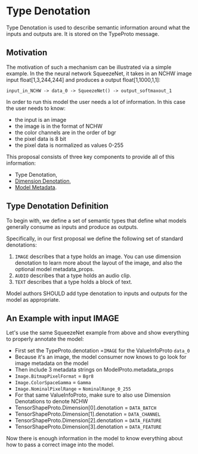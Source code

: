 # Type Denotation

Type Denotation is used to describe semantic information around what the inputs and outputs are.    It is stored on the TypeProto message.

## Motivation

The motivation of such a mechanism can be illustrated via a simple example. In the the neural network SqueezeNet, it takes in an NCHW image input float[1,3,244,244] and produces a output float[1,1000,1,1]:

```
input_in_NCHW -> data_0 -> SqueezeNet() -> output_softmaxout_1
```

In order to run this model the user needs a lot of information.    In this case the user needs to know:
* the input is an image
* the image is in the format of NCHW
* the color channels are in the order of bgr
* the pixel data is 8 bit
* the pixel data is normalized as values 0-255

This proposal consists of three key components to provide all of this information: 
* Type Denotation, 
* [Dimension Denotation](DimensionDenotation.md), 
* [Model Metadata](MetadataProps.md).

## Type Denotation Definition

To begin with, we define a set of semantic types that define what models generally consume as inputs and produce as outputs.

Specifically, in our first proposal we define the following set of standard denotations:

1. `IMAGE` describes that a type holds an image.  You can use dimension denotation to learn more about the layout of the image, and also the optional model metadata_props.
2. `AUDIO` describes that a type holds an audio clip.   
3. `TEXT` describes that a type holds a block of text.

Model authors SHOULD add type denotation to inputs and outputs for the model as appropriate.

## An Example with input IMAGE

Let's use the same SqueezeNet example from above and show everything to properly annotate the model:

* First set the TypeProto.denotation =`IMAGE` for the ValueInfoProto `data_0`
* Because it's an image, the model consumer now knows to go look for image metadata on the model
* Then include 3 metadata strings on ModelProto.metadata_props
 * `Image.BitmapPixelFormat` = `Bgr8`
 * `Image.ColorSpaceGamma` = `Gamma`
 * `Image.NominalPixelRange` = `NominalRange_0_255`
* For that same ValueInfoProto, make sure to also use Dimension Denotations to denote NCHW
 * TensorShapeProto.Dimension[0].denotation = `DATA_BATCH`
 * TensorShapeProto.Dimension[1].denotation = `DATA_CHANNEL`
 * TensorShapeProto.Dimension[2].denotation = `DATA_FEATURE`
 * TensorShapeProto.Dimension[3].denotation = `DATA_FEATURE`

Now there is enough information in the model to know everything about how to pass a correct image into the model.